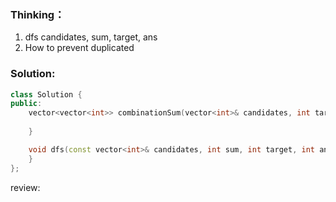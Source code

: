 ### Thinking：
1. dfs candidates, sum, target, ans
2. How to prevent duplicated

### Solution:

```cpp
class Solution {
public:
    vector<vector<int>> combinationSum(vector<int>& candidates, int target) {
        
    }

	void dfs(const vector<int>& candidates, int sum, int target, int ans {
	}
};
```

review: